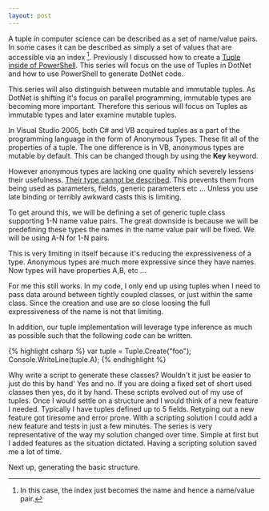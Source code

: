 ```yaml
---
layout: post
---
```

A tuple in computer science can be described as a set of name/value pairs.  In some cases it can be described as simply a set of values that are accessible via an index [^1].  Previously I discussed how to create a [Tuple inside of PowerShell](http://blogs.msdn.com/jaredpar/archive/2007/11/29/tuples-in-powershell.aspx).  This series will focus on the use of Tuples in DotNet and how to use PowerShell to generate DotNet code.  

This series will also distinguish between mutable and immutable tuples.  As DotNet is shifting it's focus on parallel programming, immutable types are becoming more important.  Therefore this serious will focus on Tuples as immutable types and later examine mutable tuples.

In Visual Studio 2005, both C# and VB acquired tuples as a part of the programming language in the form of Anonymous Types.  These fit all of the properties of a tuple.  The one difference is in VB, anonymous types are mutable by default.  This can be changed though by using the **Key** keyword.

However anonymous types are lacking one quality which severely lessens their usefulness.  [Their type cannot be described](http://blogs.msdn.com/jaredpar/archive/2007/10/01/casting-to-an-anonymous-type.aspx).  This prevents them from being used as parameters, fields, generic parameters etc ...  Unless you use late binding or terribly awkward casts this is limiting.

To get around this, we will be defining a set of generic tuple class supporting 1-N name value pairs.  The great downside is because we will be predefining these types the names in the name value pair will be fixed.  We will be using A-N for 1-N pairs.

This is very limiting in itself because it's reducing the expressiveness of a type.  Anonymous types are much more expressive since they have names.  Now types will have properties A,B, etc ...  

For me this still works.  In my code, I only end up using tuples when I need to pass data around between tightly coupled classes, or just within the same class.   Since the creation and use are so close loosing the full expressiveness of the name is not that limiting.

In addition, our tuple implementation will leverage type inference as much as possible such that the following code can be written.

{% highlight csharp %}
var tuple = Tuple.Create("foo");
Console.WriteLine(tuple.A);
{% endhighlight %}

Why write a script to generate these classes?  Wouldn't it just be easier to just do this by hand'  Yes and no.  If you are doing a fixed set of short used classes then yes, do it by hand.  These scripts evolved out of my use of tuples.  Once I would settle on a structure and I would think of a new feature I needed.  Typically I have tuples defined up to 5 fields.  Retyping out a new feature got tiresome and error prone.  With a scripting solution I could add a new feature and tests in just a few minutes.  The series is very representative of the way my solution changed over time.  Simple at first but I added features as the situation dictated.  Having a scripting solution saved me a lot of time.

Next up, generating the basic structure.

[^1]: In this case, the index just becomes the name and hence a name/value pair.

